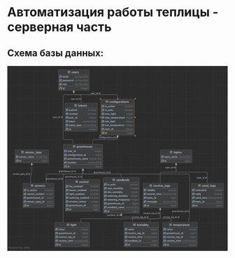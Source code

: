 # Автоматизация работы теплицы - серверная часть

## Схема базы данных:

![db_scheme.png](pic%2Fdb_scheme.png)
